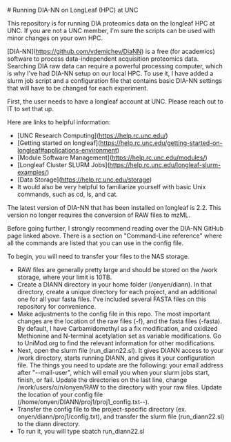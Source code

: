 \# Running DIA-NN on LongLeaf (HPC) at UNC


This repository is for running DIA proteomics data on the longleaf HPC at UNC. If you are not a UNC member, I'm sure the scripts can be used with minor changes on your own HPC.

\[DIA-NN](https://github.com/vdemichev/DiaNN) is a free (for academics) software to process data-independent acquisition proteomics data. Searching DIA raw data can require a powerful processing computer, which is why I've had DIA-NN setup on our local HPC. To use it, I have added a slurm job script and a configuration file that contains basic DIA-NN settings that will have to be changed for each experiment.


First, the user needs to have a longleaf account at UNC. Please reach out to IT to set that up.

Here are links to helpful information:

* \[UNC Research Computing](https://help.rc.unc.edu/)
* \[Getting started on longleaf](https://help.rc.unc.edu/getting-started-on-longleaf#applications-environment)
* \[Module Software Management](https://help.rc.unc.edu/modules/)
* \[Longleaf Cluster SLURM Jobs](https://help.rc.unc.edu/longleaf-slurm-examples/)
* \[Data Storage](https://help.rc.unc.edu/storage)
* It would also be very helpful to familiarize yourself with basic Unix commands, such as cd, ls, and cat.


The latest version of DIA-NN that has been installed on longleaf is 2.2. This version no longer requires the conversion of RAW files to mzML. 


Before going further, I strongly recommend reading over the DIA-NN GitHub page linked above. There is a section on "Command-Line reference" where all the commands are listed that you can use in the config file.


To begin, you will need to transfer your files to the NAS storage. 

* RAW files are generally pretty large and should be stored on the /work storage, where your limit is 10TB.
* Create a DIANN directory in your home folder (/onyen/diann). In that directory, create a unique directory for each project, and an additional one for all your fasta files. I've included several FASTA files on this repository for convenience. 
* Make adjustments to the config file in this repo. The most important changes are the location of the raw files (-f), and the fasta files (-fasta). By default, I have Carbamidomethyl as a fix modification, and oxidized Methionine and N-terminal acetylation set as variable modifications. Go to UniMod.org to find the relevant information for other modifications.
* Next, open the slurm file (run\_diann22.sl). It gives DIANN access to your /work directory, starts running DIANN, and gives it your configuration file. The things you need to update are the following: your email address after "--mail-user", which will email you when your slurm jobs start, finish, or fail. Update the directories on the last line, change /work/users/o/n/onyen/RAW to the directory with your raw files. Update the location of your config file (/home/onyen/DIANN/proj1/proj1\_config.txt--).
* Transfer the config file to the project-specific directory (ex. onyen/diann/proj1/config.txt), and transfer the slurm file (run\_diann22.sl) to the diann directory.
* To run it, you will type sbatch run\_diann22.sl





